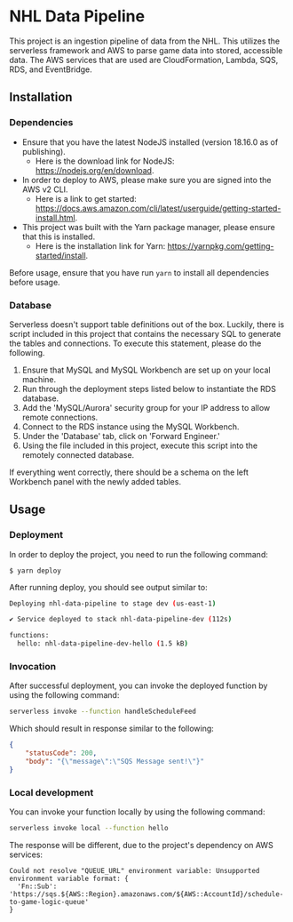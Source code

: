 <!--
title: 'NHL Data Pipeline'
description: 'This project is an ingestion pipeline of data from the NHL. This utilizes the serverless framework
and AWS to parse game data into stored, accessible data. The AWS services that are used are CloudFormation, 
Lambda, SQS, RDS, and EventBridge.'
layout: Doc
framework: v3
platform: AWS
language: nodeJS
priority: 1
authorLink: 'https://github.com/Eli017'
authorName: 'Eli Sokeland'
authorAvatar: 'https://github.com/account'
-->


# NHL Data Pipeline

This project is an ingestion pipeline of data from the NHL. This utilizes the serverless framework
and AWS to parse game data into stored, accessible data. The AWS services that are used are CloudFormation, 
Lambda, SQS, RDS, and EventBridge.

## Installation

### Dependencies

- Ensure that you have the latest NodeJS installed (version 18.16.0 as of publishing).
  - Here is the download link for NodeJS: https://nodejs.org/en/download.
- In order to deploy to AWS, please make sure you are signed into the AWS v2 CLI.
  - Here is a link to get started: https://docs.aws.amazon.com/cli/latest/userguide/getting-started-install.html.
- This project was built with the Yarn package manager, please ensure that this is installed.
  - Here is the installation link for Yarn: https://yarnpkg.com/getting-started/install.

Before usage, ensure that you have run `yarn` to install all dependencies before usage.

### Database

Serverless doesn't support table definitions out of the box. Luckily, there is script included
in this project that contains the necessary SQL to generate the tables and connections. To
execute this statement, please do the following.

1. Ensure that MySQL and MySQL Workbench are set up on your local machine.
2. Run through the deployment steps listed below to instantiate the RDS database.
3. Add the 'MySQL/Aurora' security group for your IP address to allow remote connections.
4. Connect to the RDS instance using the MySQL Workbench.
5. Under the 'Database' tab, click on 'Forward Engineer.'
6. Using the file included in this project, execute this script into the remotely connected database.

If everything went correctly, there should be a schema on the left Workbench panel with the newly added tables.

## Usage

### Deployment

In order to deploy the project, you need to run the following command:

```
$ yarn deploy
```

After running deploy, you should see output similar to:

```bash
Deploying nhl-data-pipeline to stage dev (us-east-1)

✔ Service deployed to stack nhl-data-pipeline-dev (112s)

functions:
  hello: nhl-data-pipeline-dev-hello (1.5 kB)
```

### Invocation

After successful deployment, you can invoke the deployed function by using the following command:

```bash
serverless invoke --function handleScheduleFeed
```

Which should result in response similar to the following:

```json
{
    "statusCode": 200,
    "body": "{\"message\":\"SQS Message sent!\"}"
}
```

### Local development

You can invoke your function locally by using the following command:

```bash
serverless invoke local --function hello
```

The response will be different, due to the project's dependency on AWS services:

```
Could not resolve "QUEUE_URL" environment variable: Unsupported environment variable format: {
  'Fn::Sub': 'https://sqs.${AWS::Region}.amazonaws.com/${AWS::AccountId}/schedule-to-game-logic-queue'
}
```
